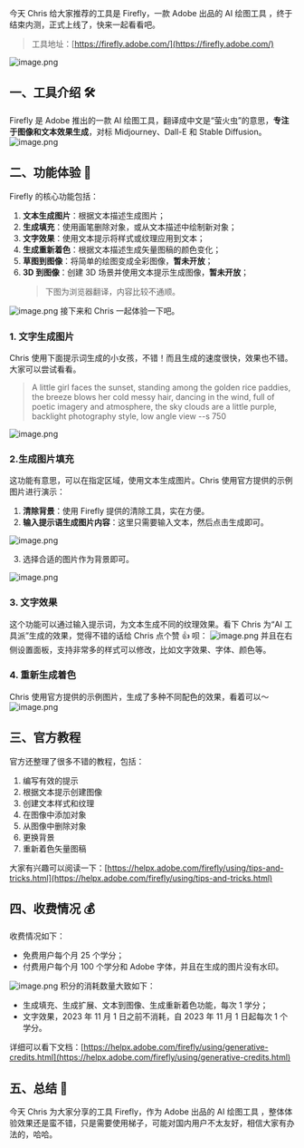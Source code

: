 今天 Chris 给大家推荐的工具是 Firefly，一款 Adobe 出品的 AI 绘图工具 ，终于结束内测，正式上线了，快来一起看看吧。

> 工具地址：[https://firefly.adobe.com/](https://firefly.adobe.com/)

![image.png](https://cdn.nlark.com/yuque/0/2023/png/186051/1694701997414-260cccd0-2976-4fdf-a5a0-85514299f0f4.png#averageHue=%23efe2e1&clientId=ufff4799b-baf4-4&from=paste&height=606&id=xEogh&originHeight=606&originWidth=1892&originalType=binary&ratio=1&rotation=0&showTitle=false&size=66973&status=done&style=none&taskId=ufbf80881-540a-46b2-9fa9-5ce7e48b2bc&title=&width=1892)

## 一、工具介绍 🛠️

Firefly 是 Adobe 推出的一款 AI 绘图工具，翻译成中文是“萤火虫”的意思，**专注于图像和文本效果生成**，对标 Midjourney、Dall-E 和 Stable Diffusion。
![image.png](https://cdn.nlark.com/yuque/0/2023/png/186051/1694702006940-a431af89-b3e9-464f-95c7-8bf33c8dfd3c.png#averageHue=%23738762&clientId=ufff4799b-baf4-4&from=paste&height=1704&id=uf6833401&originHeight=1704&originWidth=2984&originalType=binary&ratio=1&rotation=0&showTitle=false&size=4634073&status=done&style=none&taskId=uf81e7770-c4fd-4e7f-98f2-a29b48298fe&title=&width=2984)

## 二、功能体验 🚀

Firefly 的核心功能包括：

1. **文本生成图片**：根据文本描述生成图片；
2. **生成填充**：使用画笔删除对象，或从文本描述中绘制新对象；
3. **文字效果**：使用文本提示将样式或纹理应用到文本；
4. **生成重新着色**：根据文本描述生成矢量图稿的颜色变化；
5. **草图到图像**：将简单的绘图变成全彩图像，**暂未开放**；
6. **3D 到图像**：创建 3D 场景并使用文本提示生成图像，**暂未开放**；
   > 下图为浏览器翻译，内容比较不通顺。

![image.png](https://cdn.nlark.com/yuque/0/2023/png/186051/1694702826097-895d037a-23cf-4c53-8c8d-a8f2e6634e0c.png#averageHue=%237e895c&clientId=ufff4799b-baf4-4&from=paste&height=1644&id=uacfe4d49&originHeight=1644&originWidth=2654&originalType=binary&ratio=1&rotation=0&showTitle=false&size=3865137&status=done&style=none&taskId=ubcdbc387-089e-4b65-8830-f66c2f5b592&title=&width=2654)
接下来和 Chris 一起体验一下吧。

### 1. 文字生成图片

Chris 使用下面提示词生成的小女孩，不错！而且生成的速度很快，效果也不错。大家可以尝试看看。

> A little girl faces the sunset, standing among the golden rice paddies, the breeze blows her cold messy hair, dancing in the wind, full of poetic imagery and atmosphere, the sky clouds are a little purple, backlight photography style, low angle view --s 750

![image.png](https://cdn.nlark.com/yuque/0/2023/png/186051/1694703664521-53ff77d3-4a37-49e7-b2b4-39b34fc8273f.png#averageHue=%23e3dbd3&clientId=ufff4799b-baf4-4&from=paste&height=1768&id=u2fc08a18&originHeight=1768&originWidth=2826&originalType=binary&ratio=1&rotation=0&showTitle=false&size=2990750&status=done&style=none&taskId=u4a2b5c66-77bb-4250-b821-1fa13200697&title=&width=2826)

### 2.生成图片填充

这功能有意思，可以在指定区域，使用文本生成图片。Chris 使用官方提供的示例图片进行演示：

1. **清除背景**：使用 Firefly 提供的清除工具，实在方便。
2. **输入提示语生成图片内容**：这里只需要输入文本，然后点击生成即可。

![image.png](https://cdn.nlark.com/yuque/0/2023/png/186051/1694704307310-53756899-43ae-4d97-a8eb-dd809d850745.png#averageHue=%23edeceb&clientId=ufff4799b-baf4-4&from=paste&height=1510&id=ua87f2444&originHeight=1510&originWidth=2846&originalType=binary&ratio=1&rotation=0&showTitle=false&size=608648&status=done&style=none&taskId=uda525cc6-71b4-4123-ac62-d5b4b22f6ce&title=&width=2846)

3. 选择合适的图片作为背景即可。

![image.png](https://cdn.nlark.com/yuque/0/2023/png/186051/1694704426044-28f505b4-bda3-411c-9b5c-b0c21894fef7.png#averageHue=%23d9aa88&clientId=ufff4799b-baf4-4&from=paste&height=1516&id=uf1c0afa8&originHeight=1516&originWidth=2846&originalType=binary&ratio=1&rotation=0&showTitle=false&size=1703508&status=done&style=none&taskId=u5f994b2d-67f6-4f18-83a2-da629ad83c5&title=&width=2846)

### 3. 文字效果

这个功能可以通过输入提示词，为文本生成不同的纹理效果。看下 Chris 为“AI 工具派”生成的效果，觉得不错的话给 Chris 点个赞 👍 呗：
![image.png](https://cdn.nlark.com/yuque/0/2023/png/186051/1694705118630-9cdc9d27-5543-4228-86b2-9f70d0a12a59.png#averageHue=%23f3f2f1&clientId=ufff4799b-baf4-4&from=paste&height=1516&id=u6e5ce5a9&originHeight=1516&originWidth=2856&originalType=binary&ratio=1&rotation=0&showTitle=false&size=1682339&status=done&style=none&taskId=ue92f8532-deef-4559-8a26-44ae544ede6&title=&width=2856)
并且在右侧设置面板，支持非常多的样式可以修改，比如文字效果、字体、颜色等。

### 4. 重新生成着色

Chris 使用官方提供的示例图片，生成了多种不同配色的效果，看着可以～
![image.png](https://cdn.nlark.com/yuque/0/2023/png/186051/1694705379056-90e4f66e-0a35-4ce9-93ee-c3adf576eb0a.png#averageHue=%23e2cfab&clientId=ufff4799b-baf4-4&from=paste&height=1524&id=uefa8c5ce&originHeight=1524&originWidth=2850&originalType=binary&ratio=1&rotation=0&showTitle=false&size=539908&status=done&style=none&taskId=u77b8e965-50ea-4d74-862e-5c2d61f4793&title=&width=2850)

## 三、官方教程

官方还整理了很多不错的教程，包括：

1. 编写有效的提示
2. 根据文本提示创建图像
3. 创建文本样式和纹理
4. 在图像中添加对象
5. 从图像中删除对象
6. 更换背景
7. 重新着色矢量图稿

大家有兴趣可以阅读一下：[https://helpx.adobe.com/firefly/using/tips-and-tricks.html](https://helpx.adobe.com/firefly/using/tips-and-tricks.html)

## 四、收费情况 💰

收费情况如下：

- 免费用户每个月 25 个学分；
- 付费用户每个月 100 个学分和 Adobe 字体，并且在生成的图片没有水印。

![image.png](https://cdn.nlark.com/yuque/0/2023/png/186051/1694706053135-c7ab44e3-80b9-49a1-b74c-11f2ef8d69dd.png#averageHue=%23f6ead7&clientId=ufff4799b-baf4-4&from=paste&height=872&id=u62798a69&originHeight=872&originWidth=1768&originalType=binary&ratio=1&rotation=0&showTitle=false&size=114286&status=done&style=none&taskId=u8bea74ce-18ae-44e2-839a-02bdae8e005&title=&width=1768)
积分的消耗数量大致如下：

- 生成填充、生成扩展、文本到图像、生成重新着色功能，每次 1 学分；
- 文字效果，2023 年 11 月 1 日之前不消耗，自 2023 年 11 月 1 日起每次 1 个学分。

详细可以看下文档：[https://helpx.adobe.com/firefly/using/generative-credits.html](https://helpx.adobe.com/firefly/using/generative-credits.html)

## 五、总结 📝

今天 Chris 为大家分享的工具 Firefly，作为 Adobe 出品的 AI 绘图工具 ，整体体验效果还是蛮不错，只是需要使用梯子，可能对国内用户不太友好，相信大家有办法的，哈哈。
